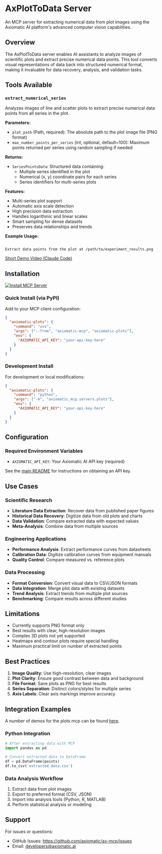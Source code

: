 # AxPlotToData Server

An MCP server for extracting numerical data from plot images using the Axiomatic AI platform's advanced computer vision capabilities.

## Overview

The AxPlotToData server enables AI assistants to analyze images of scientific plots and extract precise numerical data points. This tool converts visual representations of data back into structured numerical format, making it invaluable for data recovery, analysis, and validation tasks.

## Tools Available

### `extract_numerical_series`

Analyzes images of line and scatter plots to extract precise numerical data points from all series in the plot.

**Parameters:**

- `plot_path` (Path, required): The absolute path to the plot image file (PNG format)
- `max_number_points_per_series` (int, optional, default=100): Maximum points returned per series using random sampling if needed

**Returns:**

- `SeriesPointsData`: Structured data containing:
  - Multiple series identified in the plot
  - Numerical (x, y) coordinate pairs for each series
  - Series identifiers for multi-series plots

**Features:**

- Multi-series plot support
- Automatic axis scale detection
- High precision data extraction
- Handles logarithmic and linear scales
- Smart sampling for dense datasets
- Preserves data relationships and trends

**Example Usage:**

```

Extract data points from the plot at /path/to/experiment_results.png

```

[Short Demo Video (Claude Code)](https://youtu.be/6PFVK_couxs)

## Installation

[![Install MCP Server](https://cursor.com/deeplink/mcp-install-dark.svg)](https://cursor.com/en/install-mcp?name=axiomatic-plots&config=eyJjb21tYW5kIjoidXZ4IC0tZnJvbSBheGlvbWF0aWMtbWNwIGF4aW9tYXRpYy1wbG90cyIsImVudiI6eyJBWElPTUFUSUNfQVBJX0tFWSI6InlvdXItYXBpLWtleS1oZXJlIn19)

### Quick Install (via PyPI)

Add to your MCP client configuration:

```json
{
  "axiomatic-plots": {
    "command": "uvx",
    "args": ["--from", "axiomatic-mcp", "axiomatic-plots"],
    "env": {
      "AXIOMATIC_API_KEY": "your-api-key-here"
    }
  }
}
```

### Development Install

For development or local modifications:

```json
{
  "axiomatic-plots": {
    "command": "python",
    "args": ["-m", "axiomatic_mcp.servers.plots"],
    "env": {
      "AXIOMATIC_API_KEY": "your-api-key-here"
    }
  }
}
```

## Configuration

### Required Environment Variables

- `AXIOMATIC_API_KEY`: Your Axiomatic AI API key (required)

See the [main README](../../../README.md#getting-an-api-key) for instructions on obtaining an API key.

## Use Cases

### Scientific Research

- **Literature Data Extraction**: Recover data from published paper figures
- **Historical Data Recovery**: Digitize data from old plots and charts
- **Data Validation**: Compare extracted data with expected values
- **Meta-Analysis**: Combine data from multiple sources

### Engineering Applications

- **Performance Analysis**: Extract performance curves from datasheets
- **Calibration Data**: Digitize calibration curves from equipment manuals
- **Quality Control**: Compare measured vs. reference plots

### Data Processing

- **Format Conversion**: Convert visual data to CSV/JSON formats
- **Data Integration**: Merge plot data with existing datasets
- **Trend Analysis**: Extract trends from multiple plot sources
- **Benchmarking**: Compare results across different studies

## Limitations

- Currently supports PNG format only
- Best results with clear, high-resolution images
- Complex 3D plots not yet supported
- Heatmaps and contour plots require special handling
- Maximum practical limit on number of extracted points

## Best Practices

1. **Image Quality**: Use high-resolution, clear images
2. **Plot Clarity**: Ensure good contrast between data and background
3. **File Format**: Save plots as PNG for best results
4. **Series Separation**: Distinct colors/styles for multiple series
5. **Axis Labels**: Clear axis markings improve accuracy

## Integration Examples

A number of demos for the plots mcp can be found [here](../../../examples/plots/README.md).

### Python Integration

```python
# After extracting data with MCP
import pandas as pd

# Convert extracted data to DataFrame
df = pd.DataFrame(points)
df.to_csv('extracted_data.csv')
```

### Data Analysis Workflow

1. Extract data from plot images
2. Export to preferred format (CSV, JSON)
3. Import into analysis tools (Python, R, MATLAB)
4. Perform statistical analysis or modeling

## Support

For issues or questions:

- GitHub Issues: https://github.com/axiomatic/ax-mcp/issues
- Email: developers@axiomatic.ai
